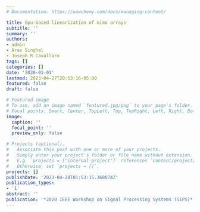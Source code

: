 ```yaml
---
# Documentation: https://wowchemy.com/docs/managing-content/

title: Gpu-based linearization of mimo arrays
subtitle: ''
summary: ''
authors:
- admin
- Arav Singhal
- Joseph R Cavallaro
tags: []
categories: []
date: '2020-01-01'
lastmod: 2023-04-27T20:53:16-05:00
featured: false
draft: false

# Featured image
# To use, add an image named `featured.jpg/png` to your page's folder.
# Focal points: Smart, Center, TopLeft, Top, TopRight, Left, Right, BottomLeft, Bottom, BottomRight.
image:
  caption: ''
  focal_point: ''
  preview_only: false

# Projects (optional).
#   Associate this post with one or more of your projects.
#   Simply enter your project's folder or file name without extension.
#   E.g. `projects = ["internal-project"]` references `content/project/deep-learning/index.md`.
#   Otherwise, set `projects = []`.
projects: []
publishDate: '2023-04-28T01:53:15.368074Z'
publication_types:
- '1'
abstract: ''
publication: '*2020 IEEE Workshop on Signal Processing Systems (SiPS)*'
---
```

